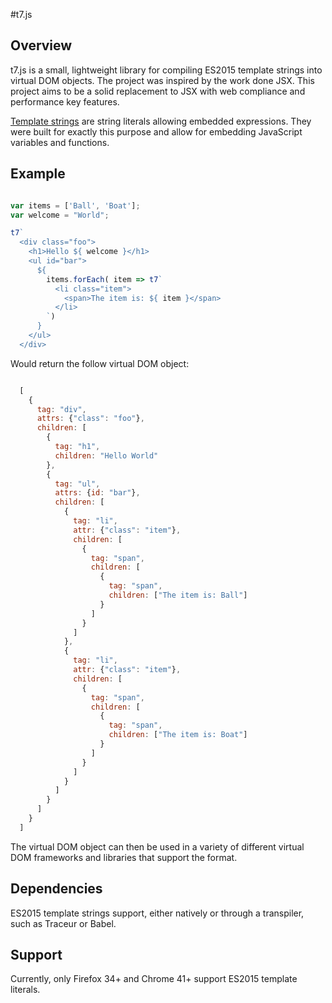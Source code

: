 #t7.js

## Overview

t7.js is a small, lightweight library for compiling ES2015 template strings
into virtual DOM objects. The project was inspired by the work done JSX. This
project aims to be a solid replacement to JSX with web compliance and performance
key features.

[Template strings](https://developer.mozilla.org/en-US/docs/Web/JavaScript/Reference/template_strings) are string literals allowing embedded expressions. They were built
for exactly this purpose and allow for embedding JavaScript variables and functions.

## Example

```javascript

var items = ['Ball', 'Boat'];
var welcome = "World";

t7`
  <div class="foo">
    <h1>Hello ${ welcome }</h1>
    <ul id="bar">
      ${
        items.forEach( item => t7`
          <li class="item">
            <span>The item is: ${ item }</span>
          </li>
        `)
      }
    </ul>
  </div>
```
Would return the follow virtual DOM object:

```javascript

  [
    {
      tag: "div",
      attrs: {"class": "foo"},
      children: [
        {
          tag: "h1",
          children: "Hello World"
        },
        {
          tag: "ul",
          attrs: {id: "bar"},
          children: [
            {
              tag: "li",
              attr: {"class": "item"},
              children: [
                {
                  tag: "span",
                  children: [
                    {
                      tag: "span",
                      children: ["The item is: Ball"]
                    }
                  ]
                }
              ]
            },
            {
              tag: "li",
              attr: {"class": "item"},
              children: [
                {
                  tag: "span",
                  children: [
                    {
                      tag: "span",
                      children: ["The item is: Boat"]
                    }
                  ]
                }
              ]
            }
          ]
        }
      ]
    }
  ]

```

The virtual DOM object can then be used in a variety of different virtual DOM
frameworks and libraries that support the format.

## Dependencies

ES2015 template strings support, either natively or through a transpiler, such
as Traceur or Babel.

## Support

Currently, only Firefox 34+ and Chrome 41+ support ES2015 template literals.
